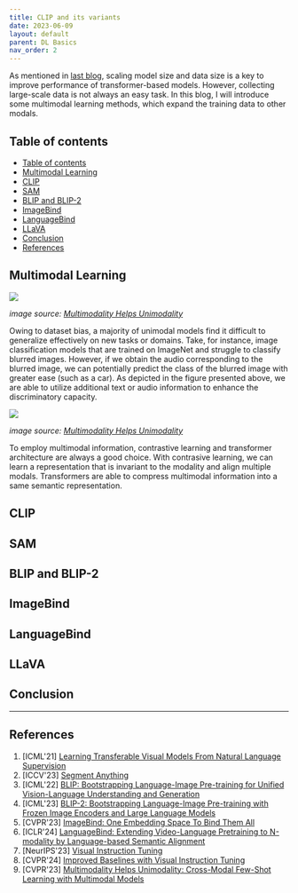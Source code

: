```yaml
---
title: CLIP and its variants
date: 2023-06-09
layout: default
parent: DL Basics
nav_order: 2
---
```


As mentioned in [last blog](https://jason-cs18.github.io/ml-engineering/transformers.html), scaling model size and data size is a key to improve performance of transformer-based models. However, collecting large-scale data is not always an easy task. In this blog, I will introduce some multimodal learning methods, which expand the training data to other modals.

## Table of contents
- [Table of contents](#table-of-contents)
- [Multimodal Learning](#multimodal-learning)
- [CLIP](#clip)
- [SAM](#sam)
- [BLIP and BLIP-2](#blip-and-blip-2)
- [ImageBind](#imagebind)
- [LanguageBind](#languagebind)
- [LLaVA](#llava)
- [Conclusion](#conclusion)
- [References](#references)

## Multimodal Learning
![](https://linzhiqiu.github.io/papers/cross_modal/images/motivation_new.png)

_image source: [Multimodality Helps Unimodality](https://linzhiqiu.github.io/papers/cross_modal/)_

Owing to dataset bias, a majority of unimodal models find it difficult to generalize effectively on new tasks or domains. Take, for instance, image classification models that are trained on ImageNet and struggle to classify blurred images. However, if we obtain the audio corresponding to the blurred image, we can potentially predict the class of the blurred image with greater ease (such as a car). As depicted in the figure presented above, we are able to utilize additional text or audio information to enhance the discriminatory capacity. 

![](https://linzhiqiu.github.io/papers/cross_modal/images/methodology.png)

_image source: [Multimodality Helps Unimodality](https://linzhiqiu.github.io/papers/cross_modal/)_

To employ multimodal information, contrastive learning and transformer architecture are always a good choice. With contrasive learning, we can learn a representation that is invariant to the modality and align multiple modals. Transformers are able to compress multimodal information into a same semantic representation.

## CLIP

## SAM

## BLIP and BLIP-2

## ImageBind

## LanguageBind

## LLaVA

## Conclusion

----
## References
1. [ICML'21] [Learning Transferable Visual Models From Natural Language Supervision](http://proceedings.mlr.press/v139/radford21a)
2. [ICCV'23] [Segment Anything](https://arxiv.org/abs/2304.02643)
3. [ICML'22] [BLIP: Bootstrapping Language-Image Pre-training for Unified Vision-Language Understanding and Generation](https://arxiv.org/abs/2201.12086)
4. [ICML'23] [BLIP-2: Bootstrapping Language-Image Pre-training with Frozen Image Encoders and Large Language Models](https://arxiv.org/abs/2301.12597)
5. [CVPR'23] [ImageBind: One Embedding Space To Bind Them All](https://arxiv.org/abs/2305.05665)
6. [ICLR'24] [LanguageBind: Extending Video-Language Pretraining to N-modality by Language-based Semantic Alignment](https://github.com/PKU-YuanGroup/LanguageBind)
7. [NeurIPS'23] [Visual Instruction Tuning](https://llava-vl.github.io/)
8. [CVPR'24] [Improved Baselines with Visual Instruction Tuning](https://arxiv.org/abs/2310.03744)
9. [CVPR'23] [Multimodality Helps Unimodality:
Cross-Modal Few-Shot Learning with Multimodal Models](https://linzhiqiu.github.io/papers/cross_modal/) 